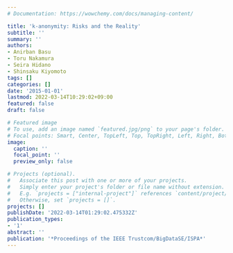```yaml
---
# Documentation: https://wowchemy.com/docs/managing-content/

title: 'k-anonymity: Risks and the Reality'
subtitle: ''
summary: ''
authors:
- Anirban Basu
- Toru Nakamura
- Seira Hidano
- Shinsaku Kiyomoto
tags: []
categories: []
date: '2015-01-01'
lastmod: 2022-03-14T10:29:02+09:00
featured: false
draft: false

# Featured image
# To use, add an image named `featured.jpg/png` to your page's folder.
# Focal points: Smart, Center, TopLeft, Top, TopRight, Left, Right, BottomLeft, Bottom, BottomRight.
image:
  caption: ''
  focal_point: ''
  preview_only: false

# Projects (optional).
#   Associate this post with one or more of your projects.
#   Simply enter your project's folder or file name without extension.
#   E.g. `projects = ["internal-project"]` references `content/project/deep-learning/index.md`.
#   Otherwise, set `projects = []`.
projects: []
publishDate: '2022-03-14T01:29:02.475332Z'
publication_types:
- '1'
abstract: ''
publication: '*Proceedings of the IEEE Trustcom/BigDataSE/ISPA*'
---
```

